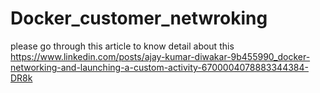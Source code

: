# Docker_customer_netwroking

please go through this article to know detail about this https://www.linkedin.com/posts/ajay-kumar-diwakar-9b455990_docker-networking-and-launching-a-custom-activity-6700004078883344384-DR8k
